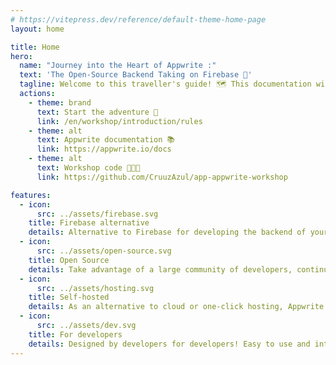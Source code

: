 ```yaml
---
# https://vitepress.dev/reference/default-theme-home-page
layout: home

title: Home
hero:
  name: "Journey into the Heart of Appwrite :"
  text: 'The Open-Source Backend Taking on Firebase 🧳'
  tagline: Welcome to this traveller's guide! 🗺️ This documentation will guide you through each destination at the heart of Appwrite! Consult the detailed information, tips and solutions for each module to discover the fundamentals that make Appwrite an indispensable tool for all developers! Join us for this experience 🛫
  actions:
    - theme: brand
      text: Start the adventure 🚢
      link: /en/workshop/introduction/rules
    - theme: alt
      text: Appwrite documentation 📚
      link: https://appwrite.io/docs
    - theme: alt
      text: Workshop code 👨🏼‍💻
      link: https://github.com/CruuzAzul/app-appwrite-workshop

features:
  - icon:
      src: ../assets/firebase.svg
    title: Firebase alternative
    details: Alternative to Firebase for developing the backend of your web and mobile applications.
  - icon:
      src: ../assets/open-source.svg
    title: Open Source
    details: Take advantage of a large community of developers, continuous improvement and complete documentation.
  - icon:
      src: ../assets/hosting.svg
    title: Self-hosted
    details: As an alternative to cloud or one-click hosting, Appwrite can be installed on your own server.
  - icon:
      src: ../assets/dev.svg
    title: For developers
    details: Designed by developers for developers! Easy to use and integrate into your applications.
---
```

